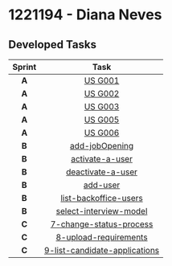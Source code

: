 # 1221194 - Diana Neves
## Developed Tasks

| Sprint |                                        Task                                         |
|:------:|:-----------------------------------------------------------------------------------:|
| **A**  |                        [US G001](../SprintA/G001/readme.md)                         |
| **A**  |                        [US G002](../SprintA/G002/readme.md)                         |
| **A**  |                        [US G003](../SprintA/G003/readme.md)                         |                                    |
| **A**  |                        [US G005](../SprintA/G005/readme.md)                         |                                       |
| **A**  |                        [US G006](../SprintA/G006/readme.md)                         |                                     |
| **B**  |                [add-jobOpening](../SprintB/add-jobOpening/Readme.md)                |                                     |
| **B**  |               [activate-a-user](../SprintB/activate-a-user/Readme.md)               |                                     |
| **B**  |             [deactivate-a-user](../SprintB/deactivate-a-user/Readme.md)             |                                     |
| **B**  |                      [add-user](../SprintB/add-user/Readme.md)                      |                                     |
| **B**  |         [list-backoffice-users](../SprintB/list-backoffice-users/Readme.md)         |                                     |
| **B**  |        [select-interview-model](../SprintB/select-interview-model/Readme.md)        |                                     |
| **C**  |       [7-change-status-process](../SprintC/7-change-status-process/readme.md)       |                                     |
| **C**  |         [8-upload-requirements](../SprintC/8-upload-requirements/readme.md)         |                                     |
| **C**  | [9-list-candidate-applications](../SprintC/9-list-candidate-applications/readme.md) |                                     |



